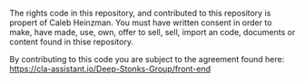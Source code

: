 The rights code in this repository, and contributed to this repository is propert of Caleb Heinzman. You must have written consent in order
to make, have made, use, own, offer to sell, sell, import an code, documents or content found in thise repository.

By contributing to this code you are subject to the agreement found here:
https://cla-assistant.io/Deep-Stonks-Group/front-end
